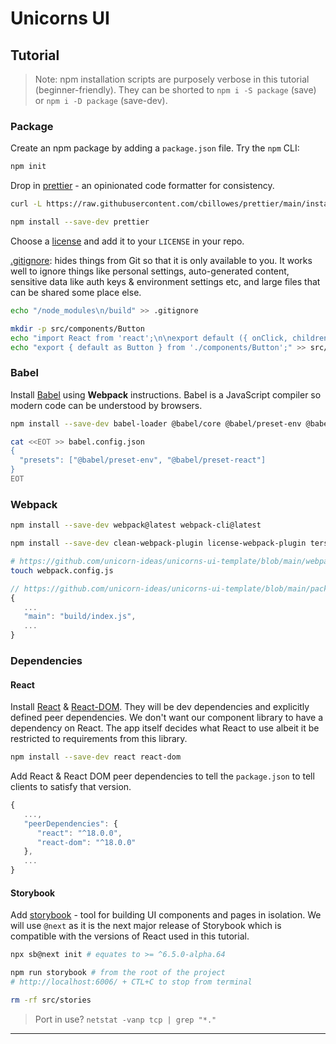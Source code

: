 # Unicorns UI

## Tutorial

> Note: npm installation scripts are purposely verbose in this tutorial (beginner-friendly).
> They can be shorted to `npm i -S package` (save) or `npm i -D package` (save-dev).

### Package

Create an npm package by adding a `package.json` file. Try the `npm` CLI:

```bash
npm init
```

Drop in [prettier][prettier] - an opinionated code formatter for consistency.

```bash
curl -L https://raw.githubusercontent.com/cbillowes/prettier/main/install.sh | bash
```

```bash
npm install --save-dev prettier
```

Choose a [license](choosealicense.com) and add it to your `LICENSE` in your repo.

[.gitignore](.gitignore): hides things from Git so that it is only available to you.
It works well to ignore things like personal settings, auto-generated content,
sensitive data like auth keys & environment settings etc, and large files that can be shared some place else.

```bash
echo "/node_modules\n/build" >> .gitignore
```

```bash
mkdir -p src/components/Button
echo "import React from 'react';\n\nexport default ({ onClick, children }) => <button onClick={onClick}>{children}</button>" >> src/components/Button/index.js
echo "export { default as Button } from './components/Button';" >> src/index.js
```

### Babel

Install [Babel][babel] using **Webpack** instructions.
Babel is a JavaScript compiler so modern code can be understood by browsers.

```bash
npm install --save-dev babel-loader @babel/core @babel/preset-env @babel/preset-react
```

```bash
cat <<EOT >> babel.config.json
{
  "presets": ["@babel/preset-env", "@babel/preset-react"]
}
EOT
```

### Webpack

```bash
npm install --save-dev webpack@latest webpack-cli@latest
```

```bash
npm install --save-dev clean-webpack-plugin license-webpack-plugin terser-webpack-plugin mini-css-extract-plugin
```

```bash
# https://github.com/unicorn-ideas/unicorns-ui-template/blob/main/webpack.config.js
touch webpack.config.js
```

```javascript
// https://github.com/unicorn-ideas/unicorns-ui-template/blob/main/package.json
{
   ...
   "main": "build/index.js",
   ...
}
```

### Dependencies

#### React

Install [React](react) & [React-DOM](react-dom). They will be dev dependencies and explicitly defined peer dependencies.
We don't want our component library to have a dependency on React.
The app itself decides what React to use albeit it be restricted to requirements from this library.

```bash
npm install --save-dev react react-dom
```

Add React & React DOM peer dependencies to tell the `package.json` to tell clients to satisfy that version.

```javascript
{
   ...,
   "peerDependencies": {
      "react": "^18.0.0",
      "react-dom": "^18.0.0"
   },
   ...
}
```

#### Storybook

Add [storybook][storybook] - tool for building UI components and pages in isolation.
We will use `@next` as it is the next major release of Storybook which is compatible with the versions of React used in this tutorial.

```bash
npx sb@next init # equates to >= ^6.5.0-alpha.64
```

```bash
npm run storybook # from the root of the project
# http://localhost:6006/ + CTL+C to stop from terminal
```

```bash
rm -rf src/stories
```

> Port in use? `netstat -vanp tcp | grep "*."`

---

[prettier]: https://prettier.io/
[choosealicense.com]: https://choosealicense.com/
[.gitignore]: https://www.toptal.com/developers/gitignore
[babel]: https://babeljs.io/
[react]: https://reactjs.org/
[storybook]: https://storybook.js.org/
